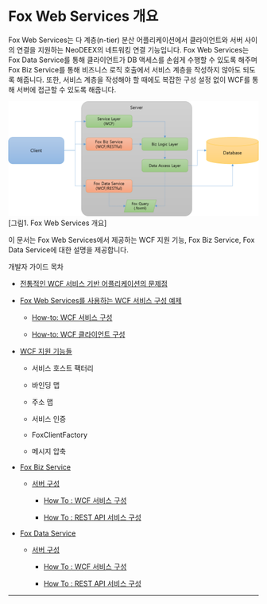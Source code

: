 # Fox Web Services 개요

Fox Web Services는 다 계층(n-tier) 분산 어플리케이션에서 클라이언트와 서버 사이의 연결을 지원하는 NeoDEEX의 네트워킹 연결 기능입니다. Fox Web Services는 Fox Data Service를 통해 클라이언트가 DB 액세스를 손쉽게 수행할 수 있도록 해주며 Fox Biz Service를 통해 비즈니스 로직 호출에서 서비스 계층을 작성하지 않아도 되도록 해줍니다. 또한, 서비스 계층을 작성해야 할 때에도 복잡한 구성 설정 없이 WCF를 통해 서버에 접근할 수 있도록 해줍니다.

![Fox Web Service 개요](images/readme-1.png)  
[그림1. Fox Web Services 개요]

이 문서는 Fox Web Services에서 제공하는 WCF 지원 기능, Fox Biz Service, Fox Data Service에 대한 설명을 제공합니다.

개발자 가이드 목차

* [전통적인 WCF 서비스 기반 어플리케이션의 문제점](wcf/problems.md)

* [Fox Web Services를 사용하는 WCF 서비스 구성 예제](wcf/step-by-step.md)

  * [How-to: WCF 서비스 구성](wcf/howto-service.md)

  * [How-to: WCF 클라이언트 구성](wcf/howto-service.md)

* [WCF 지원 기능들](wcf/features.md)

  * 서비스 호스트 팩터리

  * 바인딩 맵

  * 주소 맵

  * 서비스 인증

  * FoxClientFactory

  * 메시지 압축

* [Fox Biz Service](webservice/bizservice/README.md)

  * [서버 구성](webservice/bizservice/serverconfig.md)

    * [How To : WCF 서비스 구성](webservice/bizservice/howto-wcf.md)

    * [How To : REST API 서비스 구성](/webservice/bizservice/howto-rest.md)

* [Fox Data Service](webservice/dataservice/README.md)

  * [서버 구성](webservice/dataservice/serverconfig.md)

    * [How To : WCF 서비스 구성](webservice/dataservice/howto-wcf.md)

    * [How To : REST API 서비스 구성](/webservice/dataservice/howto-rest.md)

---